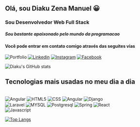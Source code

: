 ## Olá, sou Diaku Zena Manuel 😀
### Sou Desenvolvedor Web Full Stack
##### Sou bastante apaixonado pelo mundo da programacao

#### Você pode entrar em contato comigo através das seguites vias

![Portfolio](https://img.shields.io/badge/Portfolio-000000?style=for-the-badge&logo=About.me&logoColor=white)
[![Linkedin](https://img.shields.io/badge/LinkedIn-0077B5?style=for-the-badge&logo=linkedin&logoColor=white)](https://www.linkedin.com/in/diakuzena/)
[![Instagram](https://img.shields.io/badge/Instagram-E4405F?style=for-the-badge&logo=instagram&logoColor=white)](https://www.instagram.com/diakuzena/)
[![Facebook](https://img.shields.io/badge/Facebook-1877F2?style=for-the-badge&logo=facebook&logoColor=white)](https://web.facebook.com/joaomanuel.bruno/)

![Diaku's GitHub stats](https://github-readme-stats.vercel.app/api?username=diaku-zena&show_icons=true&theme=radical)

## Tecnologias mais usadas no meu dia a dia

<div style="display: inline-block">
<br>
<img  align="center" alt="Angular" src="https://img.shields.io/badge/Angular-DD0031?style=for-the-badge&logo=angular&logoColor=white"/>
<img  align="center" alt="HTML5" src="https://img.shields.io/badge/HTML5-E34F26?style=for-the-badge&logo=html5&logoColor=white"/>
<img  align="center" alt="CSS" src="https://img.shields.io/badge/CSS-239120?&style=for-the-badge&logo=css3&logoColor=white"/>
<img  align="center" alt="Angular" src="https://img.shields.io/badge/Angular-DD0031?style=for-the-badge&logo=angular&logoColor=white"/>
<img  align="center" alt="Django" src="https://img.shields.io/badge/Django-092E20?style=for-the-badge&logo=django&logoColor=white"/>
<br>
<img  align="center" alt="Laravel" src="https://img.shields.io/badge/Laravel-FF2D20?style=for-the-badge&logo=laravel&logoColor=white"/>
<img  align="center" alt="MYSQL" src="https://img.shields.io/badge/MySQL-00000F?style=for-the-badge&logo=mysql&logoColor=white"/>
<img  align="center" alt="Postgresql" src="https://img.shields.io/badge/PostgreSQL-316192?style=for-the-badge&logo=postgresql&logoColor=white"/>
<img  align="center" alt="Spring" src="https://img.shields.io/badge/Spring-6DB33F?style=for-the-badge&logo=spring&logoColor=white"/>
<img  align="center" alt="React" src="https://img.shields.io/badge/React-20232A?style=for-the-badge&logo=react&logoColor=61DAFB"/>
<br>
<img  align="center" alt="Javascript" src="https://img.shields.io/badge/JavaScript-323330?style=for-the-badge&logo=javascript&logoColor=F7DF1E"/>
</div> <br>

[![Top Langs](https://github-readme-stats.vercel.app/api/top-langs/?username=diaku-zena&langs_count=8)](https://github.com/anuraghazra/github-readme-stats)
